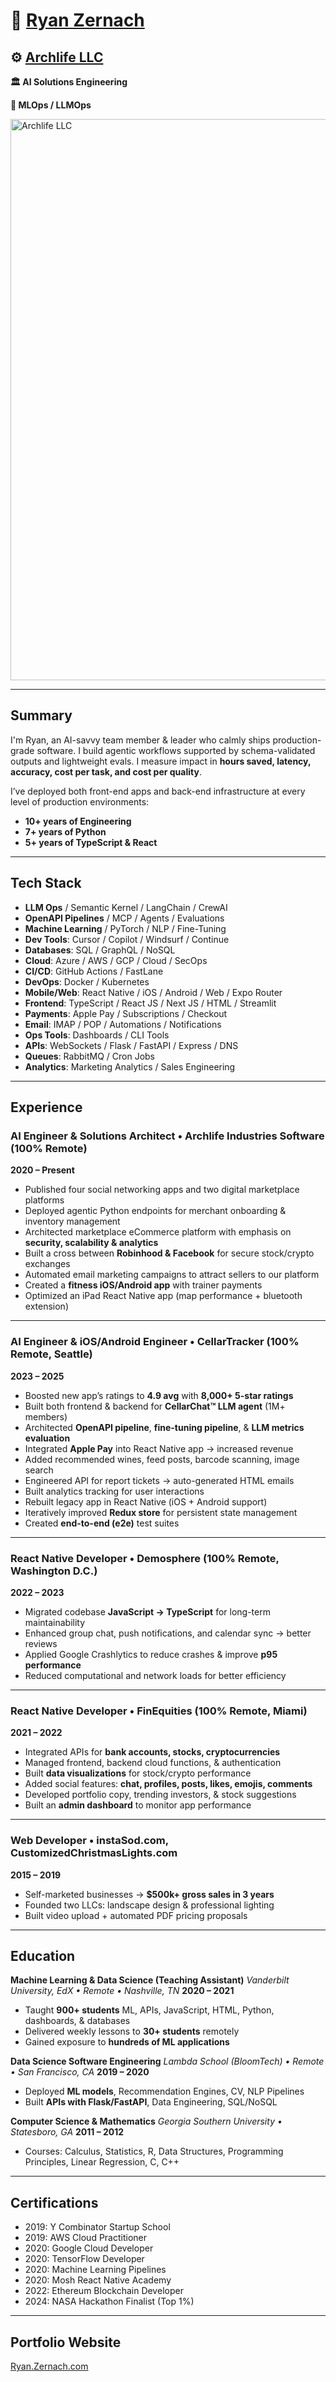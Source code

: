 # 👤 [Ryan Zernach](https://ryan.zernach.com)
## ⚙️ [Archlife LLC](https://archlife.org)

**🏛️ AI Solutions Engineering**

**🤖 MLOps / LLMOps**

[<img width="1723" height="898" alt="Archlife LLC" src="https://github.com/user-attachments/assets/5d5b5bb8-cf2d-4dd6-a984-60d98ba01e7e">](https://ryan.zernach.com/)


---

## Summary

I'm Ryan, an AI-savvy team member & leader who calmly ships production-grade
software. I build agentic workflows supported by schema-validated outputs and
lightweight evals. I measure impact in **hours saved, latency, accuracy, cost per task,
and cost per quality**.

I’ve deployed both front-end apps and back-end infrastructure at every level of
production environments:

- **10+ years of Engineering**
- **7+ years of Python**
- **5+ years of TypeScript & React**

---

## Tech Stack

- **LLM Ops** / Semantic Kernel / LangChain / CrewAI
- **OpenAPI Pipelines** / MCP / Agents / Evaluations
- **Machine Learning** / PyTorch / NLP / Fine-Tuning
- **Dev Tools**: Cursor / Copilot / Windsurf / Continue
- **Databases**: SQL / GraphQL / NoSQL
- **Cloud**: Azure / AWS / GCP / Cloud / SecOps
- **CI/CD**: GitHub Actions / FastLane
- **DevOps**: Docker / Kubernetes
- **Mobile/Web**: React Native / iOS / Android / Web / Expo Router
- **Frontend**: TypeScript / React JS / Next JS / HTML / Streamlit
- **Payments**: Apple Pay / Subscriptions / Checkout
- **Email**: IMAP / POP / Automations / Notifications
- **Ops Tools**: Dashboards / CLI Tools
- **APIs**: WebSockets / Flask / FastAPI / Express / DNS
- **Queues**: RabbitMQ / Cron Jobs
- **Analytics**: Marketing Analytics / Sales Engineering

---

## Experience

### AI Engineer & Solutions Architect • Archlife Industries Software (100% Remote)

**2020 – Present**

- Published four social networking apps and two digital marketplace platforms
- Deployed agentic Python endpoints for merchant onboarding & inventory
  management
- Architected marketplace eCommerce platform with emphasis on **security,
  scalability & analytics**
- Built a cross between **Robinhood & Facebook** for secure stock/crypto
  exchanges
- Automated email marketing campaigns to attract sellers to our platform
- Created a **fitness iOS/Android app** with trainer payments
- Optimized an iPad React Native app (map performance + bluetooth extension)

---

### AI Engineer & iOS/Android Engineer • CellarTracker (100% Remote, Seattle)

**2023 – 2025**

- Boosted new app’s ratings to **4.9 avg** with **8,000+ 5-star ratings**
- Built both frontend & backend for **CellarChat™ LLM agent** (1M+ members)
- Architected **OpenAPI pipeline**, **fine-tuning pipeline**, & **LLM metrics
  evaluation**
- Integrated **Apple Pay** into React Native app → increased revenue
- Added recommended wines, feed posts, barcode scanning, image search
- Engineered API for report tickets → auto-generated HTML emails
- Built analytics tracking for user interactions
- Rebuilt legacy app in React Native (iOS + Android support)
- Iteratively improved **Redux store** for persistent state management
- Created **end-to-end (e2e)** test suites

---

### React Native Developer • Demosphere (100% Remote, Washington D.C.)

**2022 – 2023**

- Migrated codebase **JavaScript → TypeScript** for long-term maintainability
- Enhanced group chat, push notifications, and calendar sync → better reviews
- Applied Google Crashlytics to reduce crashes & improve **p95 performance**
- Reduced computational and network loads for better efficiency

---

### React Native Developer • FinEquities (100% Remote, Miami)

**2021 – 2022**

- Integrated APIs for **bank accounts, stocks, cryptocurrencies**
- Managed frontend, backend cloud functions, & authentication
- Built **data visualizations** for stock/crypto performance
- Added social features: **chat, profiles, posts, likes, emojis, comments**
- Developed portfolio copy, trending investors, & stock suggestions
- Built an **admin dashboard** to monitor app performance

---

### Web Developer • instaSod.com, CustomizedChristmasLights.com

**2015 – 2019**

- Self-marketed businesses → **$500k+ gross sales in 3 years**
- Founded two LLCs: landscape design & professional lighting
- Built video upload + automated PDF pricing proposals

---

## Education

**Machine Learning & Data Science (Teaching Assistant)** _Vanderbilt University,
EdX • Remote • Nashville, TN_ **2020 – 2021**

- Taught **900+ students** ML, APIs, JavaScript, HTML, Python, dashboards, &
  databases
- Delivered weekly lessons to **30+ students** remotely
- Gained exposure to **hundreds of ML applications**

**Data Science Software Engineering** _Lambda School (BloomTech) • Remote • San
Francisco, CA_ **2019 – 2020**

- Deployed **ML models**, Recommendation Engines, CV, NLP Pipelines
- Built **APIs with Flask/FastAPI**, Data Engineering, SQL/NoSQL

**Computer Science & Mathematics** _Georgia Southern University • Statesboro,
GA_ **2011 – 2012**

- Courses: Calculus, Statistics, R, Data Structures, Programming Principles,
  Linear Regression, C, C++

---

## Certifications

- 2019: Y Combinator Startup School
- 2019: AWS Cloud Practitioner
- 2020: Google Cloud Developer
- 2020: TensorFlow Developer
- 2020: Machine Learning Pipelines
- 2020: Mosh React Native Academy
- 2022: Ethereum Blockchain Developer
- 2024: NASA Hackathon Finalist (Top 1%)

---

## Portfolio Website

[Ryan.Zernach.com](http://Ryan.Zernach.com)
